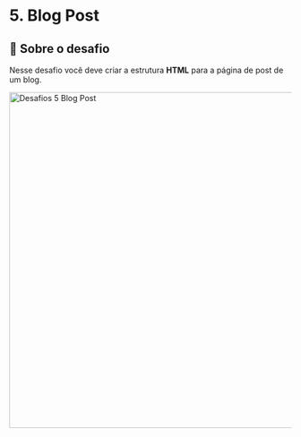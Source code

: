 # 5. Blog Post

## :rocket: Sobre o desafio

Nesse desafio você deve criar a estrutura **HTML** para a página de post de um blog.

<img alt="Desafios 5 Blog Post" src="https://efficient-sloth-d85.notion.site/image/https%3A%2F%2Fs3-us-west-2.amazonaws.com%2Fsecure.notion-static.com%2F86096e7a-a513-4eab-9119-1b9151f936a2%2Fblog-post.png?table=block&id=4bb01d05-0a21-49ab-a49a-8e5afc3c596e&spaceId=08f749ff-d06d-49a8-a488-9846e081b224&width=2000&userId=&cache=v2" width="600" />
